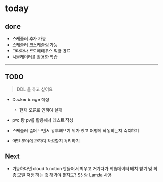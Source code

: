 # today

## done

- 스케줄러 추가 가능
- 스케줄러 코스케줄링 가능
- 그라파나 프로메테우스 적용 완료
- 시뮬레이터를 활용한 학습

---

## TODO

>DDL 을 하고 싶어요

* Docker image 작성
    * 현재 오류로 인하여 실패
* pvc 랑 pv를 활용해서 테스트 작성
    
* 스케줄러 뜯어 보면서 공부해보기 뭐가 있고 어떻게 작동하는지 숙지하기

* 어떤 분야에 관하여 작성할지 정리하기

## Next
* 가능하다면 cloud function 만들어서 띄우고 거기다가 학습데이터 배치 받기 및 최종 모델 저장 하는 것 해봐야 할지도?  S3 랑 Lamda 사용